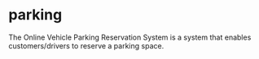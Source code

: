 # parking
The Online Vehicle Parking Reservation System is a system that enables customers/drivers to reserve a parking space.
